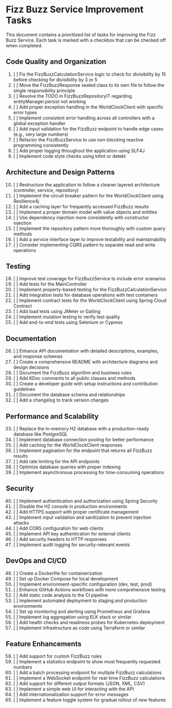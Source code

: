 # Fizz Buzz Service Improvement Tasks

This document contains a prioritized list of tasks for improving the Fizz Buzz Service. Each task is marked with a checkbox that can be checked off when completed.

## Code Quality and Organization

1. [ ] Fix the FizzBuzzCalculationService logic to check for divisibility by 15 before checking for divisibility by 3 or 5
2. [ ] Move the FizzBuzzResponse sealed class to its own file to follow the single responsibility principle
3. [ ] Resolve the TODO in FizzBuzzRepositoryIT regarding entityManager.persist not working
4. [ ] Add proper exception handling in the WorldClockClient with specific error types
5. [ ] Implement consistent error handling across all controllers with a global exception handler
6. [ ] Add input validation for the FizzBuzz endpoint to handle edge cases (e.g., very large numbers)
7. [ ] Refactor the FizzBuzzService to use non-blocking reactive programming consistently
8. [ ] Add proper logging throughout the application using SLF4J
9. [ ] Implement code style checks using ktlint or detekt

## Architecture and Design Patterns

10. [ ] Restructure the application to follow a cleaner layered architecture (controller, service, repository)
11. [ ] Implement the circuit breaker pattern for the WorldClockClient using Resilience4j
12. [ ] Add a caching layer for frequently accessed FizzBuzz results
13. [ ] Implement a proper domain model with value objects and entities
14. [ ] Use dependency injection more consistently with constructor injection
15. [ ] Implement the repository pattern more thoroughly with custom query methods
16. [ ] Add a service interface layer to improve testability and maintainability
17. [ ] Consider implementing CQRS pattern to separate read and write operations

## Testing

18. [ ] Improve test coverage for FizzBuzzService to include error scenarios
19. [ ] Add tests for the MainController
20. [ ] Implement property-based testing for the FizzBuzzCalculationService
21. [ ] Add integration tests for database operations with test containers
22. [ ] Implement contract tests for the WorldClockClient using Spring Cloud Contract
23. [ ] Add load tests using JMeter or Gatling
24. [ ] Implement mutation testing to verify test quality
25. [ ] Add end-to-end tests using Selenium or Cypress

## Documentation

26. [ ] Enhance API documentation with detailed descriptions, examples, and response schemas
27. [ ] Create a comprehensive README with architecture diagrams and design decisions
28. [ ] Document the FizzBuzz algorithm and business rules
29. [ ] Add KDoc comments to all public classes and methods
30. [ ] Create a developer guide with setup instructions and contribution guidelines
31. [ ] Document the database schema and relationships
32. [ ] Add a changelog to track version changes

## Performance and Scalability

33. [ ] Replace the in-memory H2 database with a production-ready database like PostgreSQL
34. [ ] Implement database connection pooling for better performance
35. [ ] Add caching for the WorldClockClient responses
36. [ ] Implement pagination for the endpoint that returns all FizzBuzz results
37. [ ] Add rate limiting for the API endpoints
38. [ ] Optimize database queries with proper indexing
39. [ ] Implement asynchronous processing for time-consuming operations

## Security

40. [ ] Implement authentication and authorization using Spring Security
41. [ ] Disable the H2 console in production environments
42. [ ] Add HTTPS support with proper certificate management
43. [ ] Implement input validation and sanitization to prevent injection attacks
44. [ ] Add CORS configuration for web clients
45. [ ] Implement API key authentication for external clients
46. [ ] Add security headers to HTTP responses
47. [ ] Implement audit logging for security-relevant events

## DevOps and CI/CD

48. [ ] Create a Dockerfile for containerization
49. [ ] Set up Docker Compose for local development
50. [ ] Implement environment-specific configuration (dev, test, prod)
51. [ ] Enhance GitHub Actions workflows with more comprehensive testing
52. [ ] Add static code analysis to the CI pipeline
53. [ ] Implement automated deployment to staging and production environments
54. [ ] Set up monitoring and alerting using Prometheus and Grafana
55. [ ] Implement log aggregation using ELK stack or similar
56. [ ] Add health checks and readiness probes for Kubernetes deployment
57. [ ] Implement infrastructure as code using Terraform or similar

## Feature Enhancements

58. [ ] Add support for custom FizzBuzz rules
59. [ ] Implement a statistics endpoint to show most frequently requested numbers
60. [ ] Add a batch processing endpoint for multiple FizzBuzz calculations
61. [ ] Implement a WebSocket endpoint for real-time FizzBuzz calculations
62. [ ] Add support for different output formats (JSON, XML, CSV)
63. [ ] Implement a simple web UI for interacting with the API
64. [ ] Add internationalization support for error messages
65. [ ] Implement a feature toggle system for gradual rollout of new features
